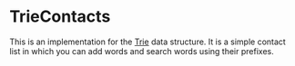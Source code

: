 # TrieContacts

This is an implementation for the <a href="https://en.wikipedia.org/wiki/Trie">Trie</a> data structure.
It is a simple contact list in which you can add words and search words using their prefixes.
